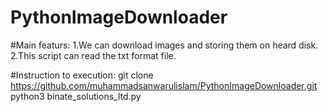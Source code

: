 # PythonImageDownloader

#Main featurs:
 1.We can download images and storing them on heard disk.
 2.This script can read the txt format file.


#Instruction to execution:
git clone https://github.com/muhammadsanwarulislam/PythonImageDownloader.git
python3 binate_solutions_ltd.py

